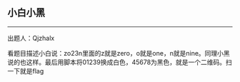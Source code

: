 ## 小白小黑

***

出题人：Qjzhalx

看题目描述小白说：zo23n里面的z就是zero，o就是one，n就是nine。同理小黑说的也这样。最后用脚本将01239换成白色，45678为黑色，就是一个二维码。扫一下就是flag





